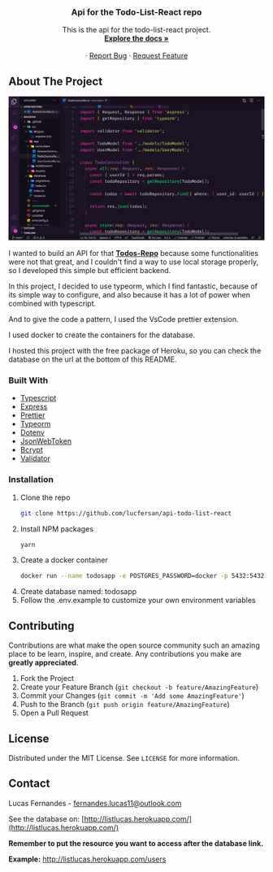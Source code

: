 <p align="center">
  <h3 align="center">Api for the Todo-List-React repo</h3>

  <p align="center">
    This is the api for the todo-list-react project.
    <br />
    <a href="https://github.com/lucfersan/api-todo-list-react"><strong>Explore the docs »</strong></a>
    <br />
    <br />
    ·
    <a href="https://github.com/lucfersan/api-todo-list-react/issues">Report Bug</a>
    ·
    <a href="https://github.com/lucfersan/api-todo-list-react/issues">Request Feature</a>
  </p>
</p>

## About The Project

![Api Todo-List-React](.github/api.png)

I wanted to build an API for that **[Todos-Repo](https://github.com/lucfersan/todo-list-react)** because some functionalities were not that great, and I couldn't find a way to use local storage properly, so I developed this simple but efficient backend.

In this project, I decided to use typeorm, which I find fantastic, because of its simple way to configure, and also because it has a lot of power when combined with typescript.

And to give the code a pattern, I used the VsCode prettier extension.

I used docker to create the containers for the database.

I hosted this project with the free package of Heroku, so you can check the database on the url at the bottom of this README.

### Built With

- [Typescript](https://www.typescriptlang.org/)
- [Express](https://www.npmjs.com/package/express)
- [Prettier](https://prettier.io/)
- [Typeorm](https://typeorm.io/#/)
- [Dotenv](https://www.npmjs.com/package/dotenv)
- [JsonWebToken](https://www.npmjs.com/package/jsonwebtoken)
- [Bcrypt](https://www.npmjs.com/package/bcrypt)
- [Validator](https://www.npmjs.com/package/validator)

### Installation

1. Clone the repo
   ```sh
   git clone https://github.com/lucfersan/api-todo-list-react
   ```
2. Install NPM packages
   ```sh
   yarn
   ```
3. Create a docker container
   ```sh
   docker run --name todosapp -e POSTGRES_PASSWORD=docker -p 5432:5432 -d postgres
   ```
4. Create database named: todosapp
5. Follow the .env.example to customize your own environment variables

## Contributing

Contributions are what make the open source community such an amazing place to be learn, inspire, and create. Any contributions you make are **greatly appreciated**.

1. Fork the Project
2. Create your Feature Branch (`git checkout -b feature/AmazingFeature`)
3. Commit your Changes (`git commit -m 'Add some AmazingFeature'`)
4. Push to the Branch (`git push origin feature/AmazingFeature`)
5. Open a Pull Request

## License

Distributed under the MIT License. See `LICENSE` for more information.

## Contact

Lucas Fernandes - fernandes.lucas11@outlook.com

See the database on: [http://listlucas.herokuapp.com/](http://listlucas.herokuapp.com/)

**Remember to put the resource you want to access after the database link.**

**Example:** http://listlucas.herokuapp.com/users
